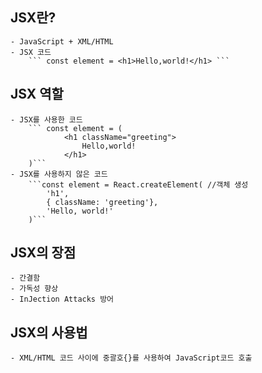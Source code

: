 ## JSX란?

    - JavaScript + XML/HTML
    - JSX 코드
        ``` const element = <h1>Hello,world!</h1> ```

## JSX 역할

    - JSX를 사용한 코드
        ``` const element = (
                <h1 className="greeting">
                    Hello,world!
                </h1>
        )```
    - JSX를 사용하지 않은 코드
        ```const element = React.createElement( //객체 생성
            'h1',
            { className: 'greeting'},
            'Hello, world!'
        )```

## JSX의 장점

    - 간결함
    - 가독성 향상
    - InJection Attacks 방어

## JSX의 사용법

    - XML/HTML 코드 사이에 중괄호{}를 사용하여 JavaScript코드 호출
